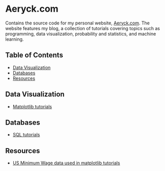 # Aeryck.com

Contains the source code for my personal website, [Aeryck.com](aeryck.com). The
website features my blog, a collection of tutorials covering topics such as
programming, data visualization, probability and statistics, and machine
learning.

## Table of Contents

- [Data Visualization](#data_visualization)
- [Databases](#databases)
- [Resources](#resources)

## Data Visualization

- [Matplotlib tutorials](https://aeryck.com/post:5)

## Databases

- [SQL tutorials](https://aeryck.com/post:9)

## Resources

- [US Minimum Wage data used in matplotlib
  tutorials](https://www.kaggle.com/datasets/lislejoem/us-minimum-wage-by-state-from-1968-to-2017)
